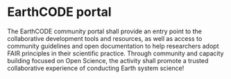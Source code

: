 # EarthCODE portal

The EarthCODE community portal shall provide an entry point to the collaborative development tools and resources, as well as access to community guidelines and open documentation to help researchers adopt FAIR principles in their scientific practice. Through community and capacity building focused on Open Science, the activity shall promote a trusted collaborative experience of conducting Earth system science!
